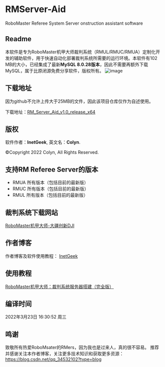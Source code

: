 # RMServer-Aid
RoboMaster Referee System Server onstruction assistant software

## Readme
本软件是专为RoboMaster机甲大师裁判系统（RMUL/RMUC/RMUA）定制化开发的辅助软件，用于快速自动化部署裁判系统所需要的运行环境。本软件有102 MB的大小，已经集成了最新**MySQL 8.0.28版本**，因此不需要再额外下载MySQL，属于比原闭源免费分享软件，版权所有。
![image](https://rm-static.djicdn.com/tem/70482/Icon-Champion-UM-1024.png)


## 下载地址

因为github不允许上传大于25MB的文件，因此该项目仓库仅作为自述使用。

下载地址：[RM_Server_Aid_v1.0_release_x64](https://download.csdn.net/download/qq_34532102/85024761)
## 版权
软件作者：**InetGeek**, 英文名：**Colyn**.

©Copyright 2022 Colyn, All Rights Reserved.

## 支持RM Referee Server的版本
- RMUA 所有版本（包括目前的最新版）
- RMUC 所有版本（包括目前的最新版）
- RMUL 所有版本（包括目前的最新版）

## 裁判系统下载网站
[RoboMaster机甲大师-大疆创新DJI](https://www.robomaster.com/zh-CN/products/components/referee?djifrom=nav)

## 作者博客
作者博客及软件使用教程：
[InetGeek](https://blog.csdn.net/qq_34532102?type=blog)
## 使用教程
[RoboMaster机甲大师：裁判系统服务器搭建（完全版）](https://blog.csdn.net/qq_34532102/article/details/114552566?spm=1001.2014.3001.5502)

## 编译时间
2022年3月23日 16:30:52 周三

## 鸣谢
致敬所有热爱RoboMsater的RMers，因为我也是过来人，真的很不容易。
推荐并感谢关注本作者博客，关注更多技术知识和获取更多资源：
https://blog.csdn.net/qq_34532102?type=blog

